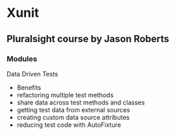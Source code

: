# Xunit

## Pluralsight course by Jason Roberts
### Modules
Data Driven Tests
- Benefits
- refactoring multiple test methods
- share data across test methods and classes
- getting test data from external sources
- creating custom data source attributes
- reducing test code with AutoFixture

